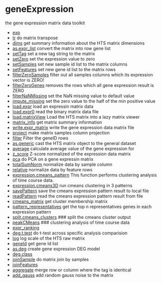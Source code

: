 ﻿# geneExpression

the gene expression matrix data toolkit

+ [exp](geneExpression/exp.1) 
+ [tr](geneExpression/tr.1) do matrix transpose
+ [dims](geneExpression/dims.1) get summary information about the HTS matrix dimensions
+ [as.expr_list](geneExpression/as.expr_list.1) convert the matrix into row gene list
+ [setTag](geneExpression/setTag.1) set a new tag string to the matrix
+ [setZero](geneExpression/setZero.1) set the expression value to zero 
+ [setSamples](geneExpression/setSamples.1) set new sample id list to the matrix columns
+ [setFeatures](geneExpression/setFeatures.1) set new gene id list to the matrix rows
+ [filterZeroSamples](geneExpression/filterZeroSamples.1) filter out all samples columns which its expression vector is ZERO!
+ [filterZeroGenes](geneExpression/filterZeroGenes.1) removes the rows which all gene expression result is ZERO
+ [filterNaNMissing](geneExpression/filterNaNMissing.1) set the NaN missing value to default value
+ [impute_missing](geneExpression/impute_missing.1) set the zero value to the half of the min positive value
+ [load.expr](geneExpression/load.expr.1) load an expressin matrix data
+ [load.expr0](geneExpression/load.expr0.1) read the binary matrix data file
+ [load.matrixView](geneExpression/load.matrixView.1) Load the HTS matrix into a lazy matrix viewer
+ [matrix_info](geneExpression/matrix_info.1) get matrix summary information
+ [write.expr_matrix](geneExpression/write.expr_matrix.1) write the gene expression data matrix file
+ [project](geneExpression/project.1) make matrix samples column projection
+ [filter](geneExpression/filter.1) Filter the geneID rows
+ [as.generic](geneExpression/as.generic.1) cast the HTS matrix object to the general dataset
+ [average](geneExpression/average.1) calculate average value of the gene expression for
+ [z_score](geneExpression/z_score.1) Z-score normalized of the expression data matrix
+ [pca](geneExpression/pca.1) do PCA on a gene expressin matrix
+ [totalSumNorm](geneExpression/totalSumNorm.1) normalize data by sample column
+ [relative](geneExpression/relative.1) normalize data by feature rows
+ [expression.cmeans_pattern](geneExpression/expression.cmeans_pattern.1) This function performs clustering analysis of time course data. 
+ [expression.cmeans3D](geneExpression/expression.cmeans3D.1) run cmeans clustering in 3 patterns
+ [savePattern](geneExpression/savePattern.1) save the cmeans expression pattern result to local file
+ [readPattern](geneExpression/readPattern.1) read the cmeans expression pattern result from file
+ [cmeans_matrix](geneExpression/cmeans_matrix.1) get cluster membership matrix
+ [pattern_representatives](geneExpression/pattern_representatives.1) get the top n representatives genes in each expression pattern
+ [split.cmeans_clusters](geneExpression/split.cmeans_clusters.1) ### split the cmeans cluster output
+ [peakCMeans](geneExpression/peakCMeans.1) ### clustering analysis of time course data
+ [expr_ranking](geneExpression/expr_ranking.1) 
+ [deg.t.test](geneExpression/deg.t.test.1) do t-test across specific analysis comparision
+ [log](geneExpression/log.1) log scale of the HTS raw matrix
+ [geneId](geneExpression/geneId.1) get gene Id list
+ [as.deg](geneExpression/as.deg.1) create gene expression DEG model
+ [deg.class](geneExpression/deg.class.1) 
+ [joinSample](geneExpression/joinSample.1) do matrix join by samples
+ [joinFeatures](geneExpression/joinFeatures.1) 
+ [aggregate](geneExpression/aggregate.1) merge row or column where the tag is identical
+ [add_gauss](geneExpression/add_gauss.1) add random gauss noise to the matrix
